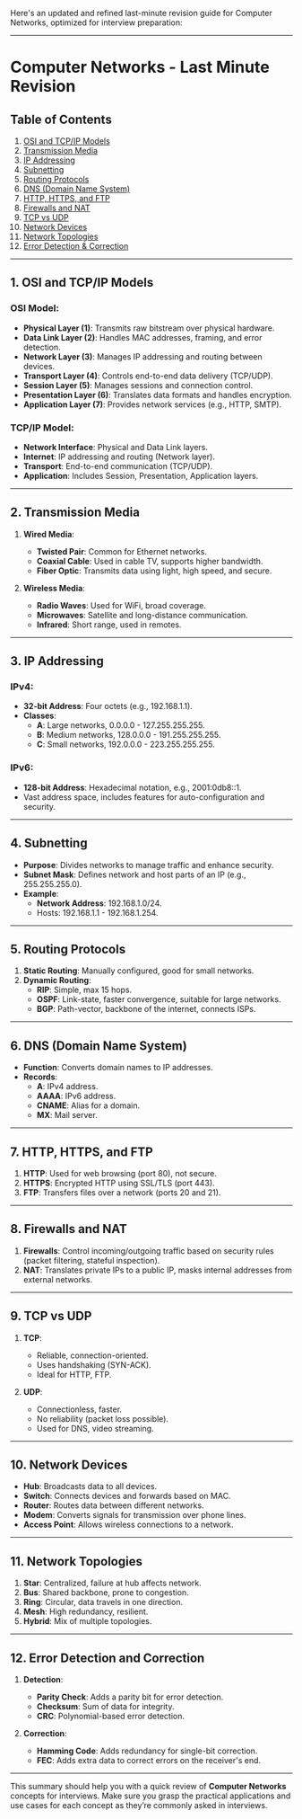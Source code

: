 Here's an updated and refined last-minute revision guide for Computer Networks, optimized for interview preparation:

---

# Computer Networks - Last Minute Revision

## Table of Contents

1. [OSI and TCP/IP Models](#1-osi-and-tcpip-models)
2. [Transmission Media](#2-transmission-media)
3. [IP Addressing](#3-ip-addressing)
4. [Subnetting](#4-subnetting)
5. [Routing Protocols](#5-routing-protocols)
6. [DNS (Domain Name System)](#6-dns-domain-name-system)
7. [HTTP, HTTPS, and FTP](#7-http-https-and-ftp)
8. [Firewalls and NAT](#8-firewalls-and-nat)
9. [TCP vs UDP](#9-tcp-vs-udp)
10. [Network Devices](#10-network-devices)
11. [Network Topologies](#11-network-topologies)
12. [Error Detection & Correction](#12-error-detection-and-correction)

---

## 1. OSI and TCP/IP Models

### OSI Model:
- **Physical Layer (1)**: Transmits raw bitstream over physical hardware.
- **Data Link Layer (2)**: Handles MAC addresses, framing, and error detection.
- **Network Layer (3)**: Manages IP addressing and routing between devices.
- **Transport Layer (4)**: Controls end-to-end data delivery (TCP/UDP).
- **Session Layer (5)**: Manages sessions and connection control.
- **Presentation Layer (6)**: Translates data formats and handles encryption.
- **Application Layer (7)**: Provides network services (e.g., HTTP, SMTP).

### TCP/IP Model:
- **Network Interface**: Physical and Data Link layers.
- **Internet**: IP addressing and routing (Network layer).
- **Transport**: End-to-end communication (TCP/UDP).
- **Application**: Includes Session, Presentation, Application layers.

---

## 2. Transmission Media

1. **Wired Media**:
   - **Twisted Pair**: Common for Ethernet networks.
   - **Coaxial Cable**: Used in cable TV, supports higher bandwidth.
   - **Fiber Optic**: Transmits data using light, high speed, and secure.

2. **Wireless Media**:
   - **Radio Waves**: Used for WiFi, broad coverage.
   - **Microwaves**: Satellite and long-distance communication.
   - **Infrared**: Short range, used in remotes.

---

## 3. IP Addressing

### IPv4:
- **32-bit Address**: Four octets (e.g., 192.168.1.1).
- **Classes**:
  - **A**: Large networks, 0.0.0.0 - 127.255.255.255.
  - **B**: Medium networks, 128.0.0.0 - 191.255.255.255.
  - **C**: Small networks, 192.0.0.0 - 223.255.255.255.

### IPv6:
- **128-bit Address**: Hexadecimal notation, e.g., 2001:0db8::1.
- Vast address space, includes features for auto-configuration and security.

---

## 4. Subnetting

- **Purpose**: Divides networks to manage traffic and enhance security.
- **Subnet Mask**: Defines network and host parts of an IP (e.g., 255.255.255.0).
- **Example**:
  - **Network Address**: 192.168.1.0/24.
  - Hosts: 192.168.1.1 - 192.168.1.254.

---

## 5. Routing Protocols

1. **Static Routing**: Manually configured, good for small networks.
2. **Dynamic Routing**:
   - **RIP**: Simple, max 15 hops.
   - **OSPF**: Link-state, faster convergence, suitable for large networks.
   - **BGP**: Path-vector, backbone of the internet, connects ISPs.

---

## 6. DNS (Domain Name System)

- **Function**: Converts domain names to IP addresses.
- **Records**:
  - **A**: IPv4 address.
  - **AAAA**: IPv6 address.
  - **CNAME**: Alias for a domain.
  - **MX**: Mail server.

---

## 7. HTTP, HTTPS, and FTP

1. **HTTP**: Used for web browsing (port 80), not secure.
2. **HTTPS**: Encrypted HTTP using SSL/TLS (port 443).
3. **FTP**: Transfers files over a network (ports 20 and 21).

---

## 8. Firewalls and NAT

1. **Firewalls**: Control incoming/outgoing traffic based on security rules (packet filtering, stateful inspection).
2. **NAT**: Translates private IPs to a public IP, masks internal addresses from external networks.

---

## 9. TCP vs UDP

1. **TCP**:
   - Reliable, connection-oriented.
   - Uses handshaking (SYN-ACK).
   - Ideal for HTTP, FTP.

2. **UDP**:
   - Connectionless, faster.
   - No reliability (packet loss possible).
   - Used for DNS, video streaming.

---

## 10. Network Devices

- **Hub**: Broadcasts data to all devices.
- **Switch**: Connects devices and forwards based on MAC.
- **Router**: Routes data between different networks.
- **Modem**: Converts signals for transmission over phone lines.
- **Access Point**: Allows wireless connections to a network.

---

## 11. Network Topologies

1. **Star**: Centralized, failure at hub affects network.
2. **Bus**: Shared backbone, prone to congestion.
3. **Ring**: Circular, data travels in one direction.
4. **Mesh**: High redundancy, resilient.
5. **Hybrid**: Mix of multiple topologies.

---

## 12. Error Detection and Correction

1. **Detection**:
   - **Parity Check**: Adds a parity bit for error detection.
   - **Checksum**: Sum of data for integrity.
   - **CRC**: Polynomial-based error detection.

2. **Correction**:
   - **Hamming Code**: Adds redundancy for single-bit correction.
   - **FEC**: Adds extra data to correct errors on the receiver's end.

---

This summary should help you with a quick review of **Computer Networks** concepts for interviews. Make sure you grasp the practical applications and use cases for each concept as they’re commonly asked in interviews.
